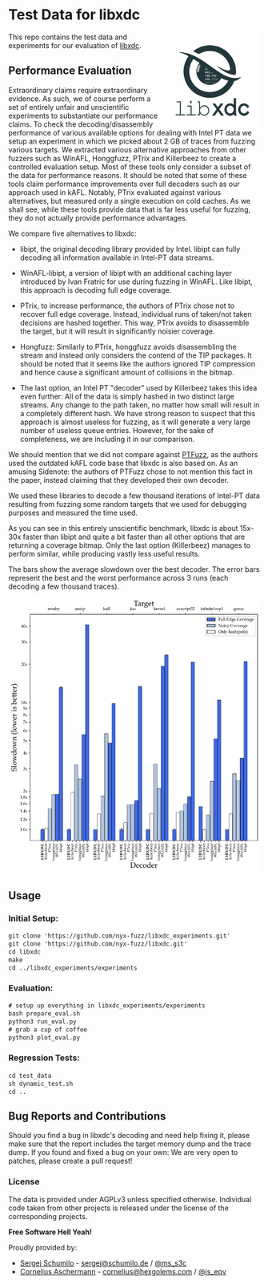 # Test Data for libxdc 

<p>
<img align="right" width="200"  src="logo.png">
</p>

This repo contains the test data and experiments for our evaluation of [libxdc](https://github.com/nyx-fuzz/libxdc).

## Performance Evaluation

Extraordinary claims require extraordinary evidence. As such, we of course perform a set of entirely unfair and unscientific experiments to substantiate our performance claims. To check the decoding/disassembly performance of various available options for dealing with Intel PT data we setup an experiment in which we picked about 2 GB of traces from fuzzing various targets. We extracted various alternative approaches from other fuzzers such as WinAFL, Honggfuzz, PTrix and Killerbeez to create a controlled evaluation setup. Most of these tools only consider a subset of the data for performance reasons. It should be noted that some of these tools claim performance improvements over full decoders such as our approach used in kAFL. Notably, PTrix evaluated against various alternatives, but measured only a single execution on cold caches. As we shall see, while these tools provide data that is far less useful for fuzzing, they do not actually provide performance advantages. 

We compare five alternatives to libxdc: 

* libipt, the original decoding library provided by Intel. libipt can fully decoding all information available in Intel-PT data streams.  

* WinAFL-libipt, a version of libipt with an additional caching layer introduced by Ivan Fratric for use during fuzzing in WinAFL. Like libipt, this approach is decoding full edge coverage.

* PTrix, to increase performance, the authors of PTrix chose not to recover full edge coverage. Instead, individual runs of taken/not taken decisions are hashed together. This way, PTrix avoids to disassemble the target, but it will result in significantly noisier coverage. 

* Hongfuzz: Similarly to PTrix, honggfuzz avoids disassembling the stream and instead only considers the contend of the TIP packages.  It should be noted that it seems like the authors ignored TIP compression and hence cause a significant amount of collisions in the bitmap.

* The last option, an Intel PT "decoder" used by Killerbeez takes this idea even further: All of the data is simply hashed in two distinct large streams. Any change to the path taken, no matter how small will result in a completely different hash. We have strong reason to suspect that this approach is almost useless for fuzzing, as it will generate a very large number of useless queue entries. However, for the sake of completeness, we are including it in our comparison.

We should mention that we did not compare against [PTFuzz](https://github.com/hunter-ht-2018/ptfuzzer/blob/master/pt/disassembler.h), as the authors used the outdated kAFL code base that libxdc is also based on. As an amusing Sidenote: the authors of PTFuzz chose to not mention this fact in the paper, instead claiming that they developed their own decoder. 

We used these libraries to decode a few thousand iterations of Intel-PT data resulting from fuzzing some random targets that we used for debugging purposes and measured the time used.

As you can see in this entirely unscientific benchmark, libxdc is about 15x-30x faster than libipt and quite a bit faster than all other options that are returning a coverage bitmap. Only the last option (Killerbeez) manages to perform similar, while producing vastly less useful results. 

The bars show the average slowdown over the best decoder. The error bars represent the best and the worst performance across 3 runs (each decoding a few thousand traces). 

![](experiments/eval.png)
## Usage


### Initial Setup:
```
git clone 'https://github.com/nyx-fuzz/libxdc_experiments.git'
git clone 'https://github.com/nyx-fuzz/libxdc.git'
cd libxdc
make
cd ../libxdc_experiments/experiments
```
### Evaluation:
```
# setup up everything in libxdc_experiments/experiments
bash prepare_eval.sh
python3 run_eval.py
# grab a cup of coffee
python3 plot_eval.py
```

### Regression Tests:
```
cd test_data
sh dynamic_test.sh
cd ..
```

## Bug Reports and Contributions

Should you find a bug in libxdc's decoding and need help fixing it, please make sure that the report includes the target memory dump and the trace dump.  If you found and fixed a bug on your own: We are very open to patches, please create a pull request!

### License

The data is provided under AGPLv3 unless specified otherwise. Individual code taken from other projects is released
under the license of the corresponding projects.

**Free Software Hell Yeah!** 

Proudly provided by: 
* [Sergej Schumilo](http://schumilo.de) - sergej@schumilo.de / [@ms_s3c](https://twitter.com/ms_s3c)
* [Cornelius Aschermann](https://hexgolems.com) - cornelius@hexgolems.com / [@is_eqv](https://twitter.com/is_eqv)
